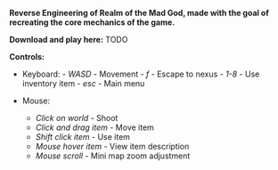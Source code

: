 **Reverse Engineering of Realm of the Mad God, made with the goal of recreating the core mechanics of the game.**

**Download and play here:** TODO

**Controls:**
  - Keyboard:
        - *WASD* - Movement
        - *f* - Escape to nexus
        - *1-8* - Use inventory item
        - *esc* - Main menu
  
  - Mouse:
      - *Click on world* - Shoot
      - *Click and drag item* - Move item
      - *Shift click item* - Use item
      - *Mouse hover item* - View item description
      - *Mouse scroll* - Mini map zoom adjustment
        
